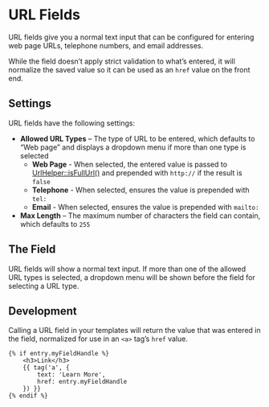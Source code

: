 # URL Fields

URL fields give you a normal text input that can be configured for entering web page URLs, telephone numbers, and email addresses.

While the field doesn’t apply strict validation to what’s entered, it will normalize the saved value so it can be used as an `href` value on the front end.

## Settings

URL fields have the following settings:

- **Allowed URL Types** – The type of URL to be entered, which defaults to “Web page” and displays a dropdown menu if more than one type is selected
    - **Web Page** - When selected, the entered value is passed to [UrlHelper::isFullUrl()](craft3:craft\helpers\UrlHelper::isFullUrl()) and prepended with `http://` if the result is `false`
    - **Telephone** - When selected, ensures the value is prepended with `tel:`
    - **Email** - When selected, ensures the value is prepended with `mailto:`
- **Max Length** – The maximum number of characters the field can contain, which defaults to `255`

## The Field

URL fields will show a normal text input. If more than one of the allowed URL types is selected, a dropdown menu will be shown before the field for selecting a URL type.

## Development

Calling a URL field in your templates will return the value that was entered in the field, normalized for use in an `<a>` tag’s `href` value.

```twig
{% if entry.myFieldHandle %}
    <h3>Link</h3>
    {{ tag('a', {
        text: 'Learn More',
        href: entry.myFieldHandle
    }) }}
{% endif %}
```
